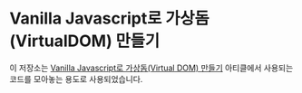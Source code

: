 # Vanilla Javascript로 가상돔(VirtualDOM) 만들기
이 저장소는 [Vanilla Javascript로 가상돔(Virtual DOM) 만들기](https://junilhwang.github.io/TIL/Javascript/Design/Vanilla-JS-Virtual-DOM/) 아티클에서 사용되는 코드를 모아놓는 용도로 사용되었습니다.

